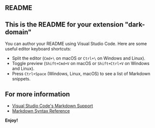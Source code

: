 ## README

## This is the README for your extension "dark-domain"

You can author your README using Visual Studio Code. Here
are some useful editor keyboard shortcuts:

- Split the editor (`Cmd+\` on macOS or `Ctrl+\` on Windows
  and Linux).
- Toggle preview (`Shift+Cmd+V` on macOS or `Shift+Ctrl+V`
  on Windows and Linux).
- Press `Ctrl+Space` (Windows, Linux, macOS) to see a list
  of Markdown snippets.

## For more information

- [Visual Studio Code's Markdown Support](http://code.visualstudio.com/docs/languages/markdown)
- [Markdown Syntax Reference](https://help.github.com/articles/markdown-basics/)

**Enjoy!**

